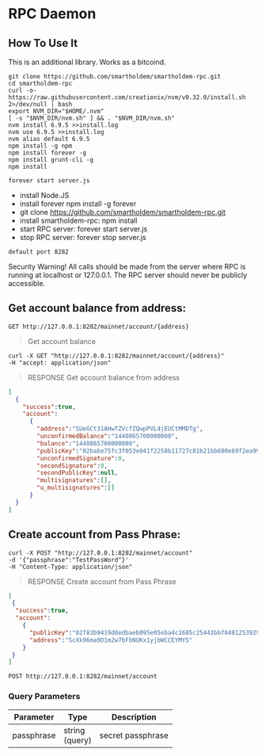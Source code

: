 # RPC Daemon

## How To Use It
This is an additional library. Works as a bitcoind.

```shell
git clone https://github.com/smartholdem/smartholdem-rpc.git
cd smartholdem-rpc
curl -o- https://raw.githubusercontent.com/creationix/nvm/v0.32.0/install.sh 2>/dev/null | bash
export NVM_DIR="$HOME/.nvm"
[ -s "$NVM_DIR/nvm.sh" ] && . "$NVM_DIR/nvm.sh"
nvm install 6.9.5 >>install.log
nvm use 6.9.5 >>install.log
nvm alias default 6.9.5
npm install -g npm
npm install forever -g
npm install grunt-cli -g
npm install

forever start server.js
```

- install Node.JS
- install forever npm install -g forever
- git clone https://github.com/smartholdem/smartholdem-rpc.git
- install smartholdem-rpc: npm install
- start RPC server: forever start server.js
- stop RPC server: forever stop server.js

`default port 8282`

<aside class="warning">
Security Warning! All calls should be made from the server where RPC is running at localhost or 127.0.0.1. The RPC server should never be publicly accessible.
</aside>

## Get account balance from address:

`GET http://127.0.0.1:8282/mainnet/account/{address}`

> Get account balance

```shell
curl -X GET "http://127.0.0.1:8282/mainnet/account/{address}"
-H "accept: application/json" 
```

> RESPONSE Get account balance from address

```json
[
  {
    "success":true,
    "account":
      {
        "address":"SUeGCt31AHwTZVcfZQwpPVL4jEUCtMMDTg",
        "unconfirmedBalance":"1440865700000000",
        "balance":"1440865700000000",
        "publicKey":"02babe75fc3f053e041f2258b11727c81b21bb690e69f2ea99b3121223b7536e56",
        "unconfirmedSignature":0,
        "secondSignature":0,
        "secondPublicKey":null,
        "multisignatures":[],
        "u_multisignatures":[]
      }
  }
]
```

## Create account from Pass Phrase:

```shell
curl -X POST "http://127.0.0.1:8282/mainnet/account" 
-d '{"passphrase":"TestPassWord"}'
-H "Content-Type: application/json"
```

> RESPONSE Create account from Pass Phrase

```json
[
 {
  "success":true,
  "account":
    {
      "publicKey":"02f83b9419d8edbaeb095e05eba4c1685c25443bbf848125392960f38b315b6eb0",
      "address":"ScXk96ma9D1m2w7bFbNUKx1yjbWCCEYMY5"
    }
 }
]
```

`POST http://127.0.0.1:8282/mainnet/account`

### Query Parameters

Parameter | Type | Description
--------- | ------- | -----------
passphrase | string<br>(query) | secret passphrase
